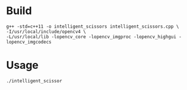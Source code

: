 

# Build

```shell
g++ -std=c++11 -o intelligent_scissors intelligent_scissors.cpp \
-I/usr/local/include/opencv4 \
-L/usr/local/lib -lopencv_core -lopencv_imgproc -lopencv_highgui -lopencv_imgcodecs
```

# Usage

```
./intelligent_scissor
```